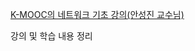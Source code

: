 [K-MOOC의 네트워크 기초 강의(안성진 교수님)](http://www.kmooc.kr/courses/course-v1:SKKUk+SKKU_26+2021_T1/about)

강의 및 학습 내용 정리
